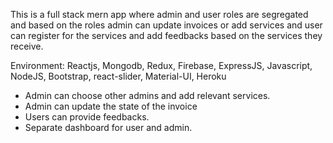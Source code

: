 This is a full stack mern app where admin and user roles are segregated and based on the roles admin can update invoices or add services  and user can register for the services and add feedbacks based on the services they receive.

Environment:  Reactjs, Mongodb, Redux, Firebase, ExpressJS, Javascript, NodeJS, Bootstrap, react-slider, Material-UI, Heroku 

* Admin can choose other admins and add relevant services.
*	Admin can update the state of the invoice
*	Users can provide feedbacks.
*	Separate dashboard for user and admin.


